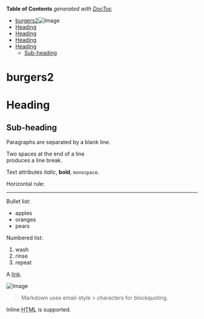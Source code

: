 <!-- START doctoc generated TOC please keep comment here to allow auto update -->
<!-- DON'T EDIT THIS SECTION, INSTEAD RE-RUN doctoc TO UPDATE -->
**Table of Contents**  *generated with [DocToc](https://github.com/thlorenz/doctoc)*

- [burgers2](#burgers2)![Image](https://media.giphy.com/media/qE8EuaecyLH6U/giphy.gif)
- [Heading](#Introduction)
- [Heading](#Features)
- [Heading](#Language)
- [Heading](#API's)
  - [Sub-heading](#links)

<!-- END doctoc generated TOC please keep comment here to allow auto update -->

# burgers2
Heading
=======

## Sub-heading

Paragraphs are separated
by a blank line.

Two spaces at the end of a line  
produces a line break.

Text attributes _italic_, 
**bold**, `monospace`.

Horizontal rule:

---

Bullet list:

  * apples
  * oranges
  * pears

Numbered list:

  1. wash
  2. rinse
  3. repeat

A [link](http://example.com).

![Image](https://media.giphy.com/media/qE8EuaecyLH6U/giphy.gif)

> Markdown uses email-style > characters for blockquoting.

Inline <abbr title="Hypertext Markup Language">HTML</abbr> is supported.

